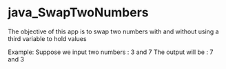 # java_SwapTwoNumbers
The objective of this app is to swap two numbers with and without using a third variable to hold values

Example:
Suppose we input two numbers : 3 and 7
The output will be : 7 and 3
